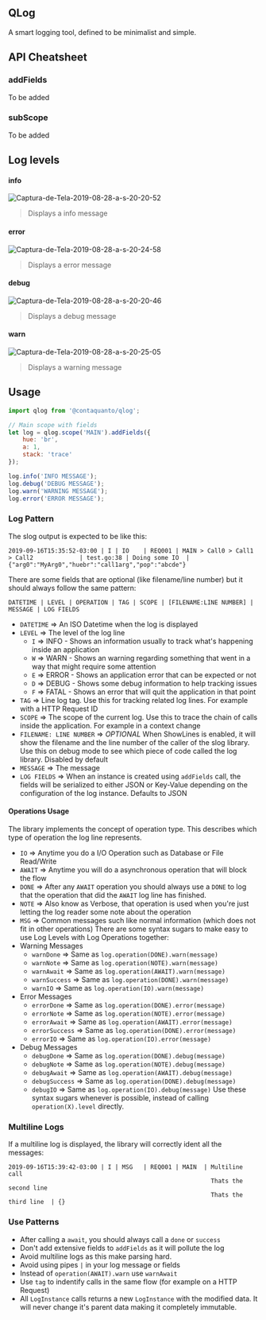 ## QLog

A smart logging tool, defined to be minimalist and simple.

## API Cheatsheet

### addFields

To be added

### subScope

To be added

## Log levels

#### info

<img src="https://i.ibb.co/MSdkY34/Captura-de-Tela-2019-08-28-a-s-20-20-52.png" alt="Captura-de-Tela-2019-08-28-a-s-20-20-52" border="0" />

> Displays a info message

#### error

<img src="https://i.ibb.co/Ns1dRks/Captura-de-Tela-2019-08-28-a-s-20-24-58.png" alt="Captura-de-Tela-2019-08-28-a-s-20-24-58" border="0" />

> Displays a error message

#### debug

<img src="https://i.ibb.co/LzNctcn/Captura-de-Tela-2019-08-28-a-s-20-20-46.png" alt="Captura-de-Tela-2019-08-28-a-s-20-20-46" border="0" />

> Displays a debug message

#### warn

<img src="https://i.ibb.co/0KmNxwz/Captura-de-Tela-2019-08-28-a-s-20-25-05.png" alt="Captura-de-Tela-2019-08-28-a-s-20-25-05" border="0">

> Displays a warning message

## Usage

```js
import qlog from '@contaquanto/qlog';

// Main scope with fields
let log = qlog.scope('MAIN').addFields({
	hue: 'br',
	a: 1,
	stack: 'trace'
});

log.info('INFO MESSAGE');
log.debug('DEBUG MESSAGE');
log.warn('WARNING MESSAGE');
log.error('ERROR MESSAGE');
```


### Log Pattern
The slog output is expected to be like this:
```
2019-09-16T15:35:52-03:00 | I | IO    | REQ001 | MAIN > Call0 > Call1 > Call2             | test.go:38 | Doing some IO  | {"arg0":"MyArg0","huebr":"call1arg","pop":"abcde"}
```
There are some fields that are optional (like filename/line number) but it should always follow the same pattern:
```
DATETIME | LEVEL | OPERATION | TAG | SCOPE | [FILENAME:LINE NUMBER] | MESSAGE | LOG FIELDS
```
*   `DATETIME` => An ISO Datetime when the log is displayed
*   `LEVEL` => The level of the log line
    *   `I` => INFO - Shows an information usually to track what's happening inside an application
    *   `W` => WARN - Shows an warning regarding something that went in a way that might require some attention
    *   `E` => ERROR - Shows an application error that can be expected or not
    *   `D` => DEBUG - Shows some debug information to help tracking issues
    *   `F` => FATAL - Shows an error that will quit the application in that point
*   `TAG` => Line log tag. Use this for tracking related log lines. For example with a HTTP Request ID
*   `SCOPE` => The scope of the current log. Use this to trace the chain of calls inside the application. For example in a context change
*   `FILENAME: LINE NUMBER` => *OPTIONAL* When ShowLines is enabled, it will show the filename and the line number of the caller of the slog library. Use this on debug mode to see which piece of code called the log library. Disabled by default
*   `MESSAGE` => The message
*   `LOG FIELDS` => When an instance is created using `addFields` call, the fields will be serialized to either JSON or Key-Value depending on the configuration of the log instance. Defaults to JSON
#### Operations Usage
The library implements the concept of operation type. This describes which type of operation the log line represents.
*   `IO` => Anytime you do a I/O Operation such as Database or File Read/Write
*   `AWAIT` => Anytime you will do a asynchronous operation that will block the flow
*   `DONE` => After any `AWAIT` operation you should always use a `DONE` to log that the operation that did the `AWAIT` log line has finished.
*   `NOTE` => Also know as Verbose, that operation is used when you're just letting the log reader some note about the operation
*   `MSG` => Common messages such like normal information (which does not fit in other operations)
There are some syntax sugars to make easy to use Log Levels with Log Operations together:
* Warning Messages
    *   `warnDone` => Same as `log.operation(DONE).warn(message)`
    *   `warnNote` => Same as `log.operation(NOTE).warn(message)`
    *   `warnAwait` => Same as `log.operation(AWAIT).warn(message)`
    *   `warnSuccess` => Same as `log.operation(DONE).warn(message)`
    *   `warnIO` => Same as `log.operation(IO).warn(message)`
* Error Messages
    *   `errorDone` => Same as `log.operation(DONE).error(message)`
    *   `errorNote` => Same as `log.operation(NOTE).error(message)`
    *   `errorAwait` => Same as `log.operation(AWAIT).error(message)`
    *   `errorSuccess` => Same as `log.operation(DONE).error(message)`
    *   `errorIO` => Same as `log.operation(IO).error(message)`
* Debug Messages
    *   `debugDone` => Same as `log.operation(DONE).debug(message)`
    *   `debugNote` => Same as `log.operation(NOTE).debug(message)`
    *   `debugAwait` => Same as `log.operation(AWAIT).debug(message)`
    *   `debugSuccess` => Same as `log.operation(DONE).debug(message)`
    *   `debugIO` => Same as `log.operation(IO).debug(message)`
Use these syntax sugars whenever is possible, instead of calling `operation(X).level` directly.
### Multiline Logs
If a multiline log is displayed, the library will correctly ident all the messages:
```
2019-09-16T15:39:42-03:00 | I | MSG   | REQ001 | MAIN  | Multiline call
                                                         Thats the second line
                                                         Thats the third line  | {}
```
### Use Patterns
*   After calling a `await`, you should always call a `done` or `success`
*   Don't add extensive fields to `addFields` as it will pollute the log
*   Avoid multiline logs as this make parsing hard.
*   Avoid using pipes `|` in your log message or fields
*   Instead of `operation(AWAIT).warn` use `warnAwait`
*   Use `tag` to indentify calls in the same flow (for example on a HTTP Request)
*   All `LogInstance` calls returns a new `LogInstance` with the modified data. It will never change it's parent data making it completely immutable.
